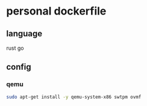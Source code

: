 # personal dockerfile
## language
rust
go

## config
### qemu
```bash
sudo apt-get install -y qemu-system-x86 swtpm ovmf
```
